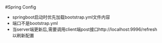 #Spring Config
- springboot启动时优先加载bootstrap.yml文件内容
- 端口不是bootstrap.yml
- 当server端更新后,需要调用client端post接口http://localhost:9996/refresh以刷新配置
